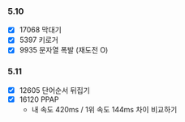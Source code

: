 ### 5.10

- [x] 17068 막대기
- [x] 5397 키로거
- [x] 9935 문자열 폭발 (재도전 O)

### 5.11

- [x] 12605 단어순서 뒤집기
- [x] 16120 PPAP
    - 내 속도 420ms / 1위 속도 144ms 차이 비교하기 
